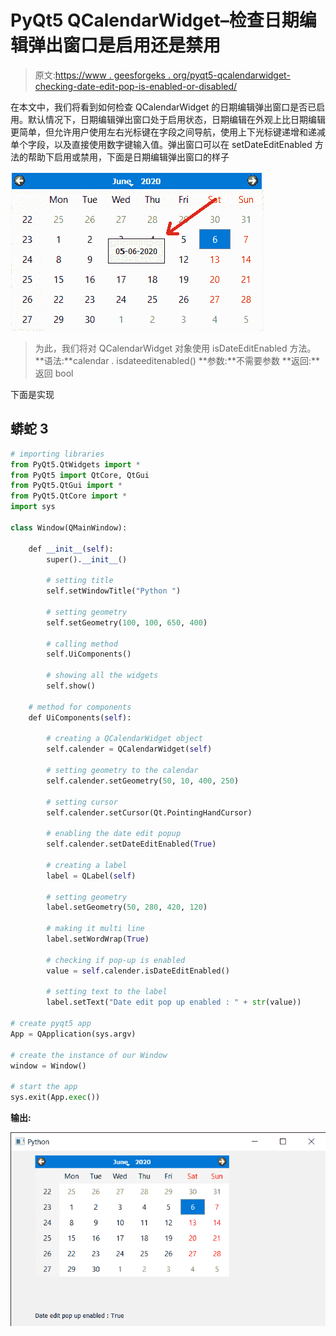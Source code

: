 # PyQt5 QCalendarWidget–检查日期编辑弹出窗口是启用还是禁用

> 原文:[https://www . geesforgeks . org/pyqt5-qcalendarwidget-checking-date-edit-pop-is-enabled-or-disabled/](https://www.geeksforgeeks.org/pyqt5-qcalendarwidget-checking-if-date-edit-pop-up-is-enabled-or-disabled/)

在本文中，我们将看到如何检查 QCalendarWidget 的日期编辑弹出窗口是否已启用。默认情况下，日期编辑弹出窗口处于启用状态，日期编辑在外观上比日期编辑更简单，但允许用户使用左右光标键在字段之间导航，使用上下光标键递增和递减单个字段，以及直接使用数字键输入值。弹出窗口可以在 setDateEditEnabled 方法的帮助下启用或禁用，下面是日期编辑弹出窗口的样子

![](img/2f0d260029424265e14fa757712676e1.png)

> 为此，我们将对 QCalendarWidget 对象使用 isDateEditEnabled 方法。
> **语法:**calendar . isdateeditenabled()
> **参数:**不需要参数
> **返回:**返回 bool

下面是实现

## 蟒蛇 3

```py
# importing libraries
from PyQt5.QtWidgets import *
from PyQt5 import QtCore, QtGui
from PyQt5.QtGui import *
from PyQt5.QtCore import *
import sys

class Window(QMainWindow):

    def __init__(self):
        super().__init__()

        # setting title
        self.setWindowTitle("Python ")

        # setting geometry
        self.setGeometry(100, 100, 650, 400)

        # calling method
        self.UiComponents()

        # showing all the widgets
        self.show()

    # method for components
    def UiComponents(self):

        # creating a QCalendarWidget object
        self.calender = QCalendarWidget(self)

        # setting geometry to the calendar
        self.calender.setGeometry(50, 10, 400, 250)

        # setting cursor
        self.calender.setCursor(Qt.PointingHandCursor)

        # enabling the date edit popup
        self.calender.setDateEditEnabled(True)

        # creating a label
        label = QLabel(self)

        # setting geometry
        label.setGeometry(50, 280, 420, 120)

        # making it multi line
        label.setWordWrap(True)

        # checking if pop-up is enabled
        value = self.calender.isDateEditEnabled()

        # setting text to the label
        label.setText("Date edit pop up enabled : " + str(value))

# create pyqt5 app
App = QApplication(sys.argv)

# create the instance of our Window
window = Window()

# start the app
sys.exit(App.exec())
```

**输出:**

![](img/eb584466b42495682d528d185e40fd0d.png)